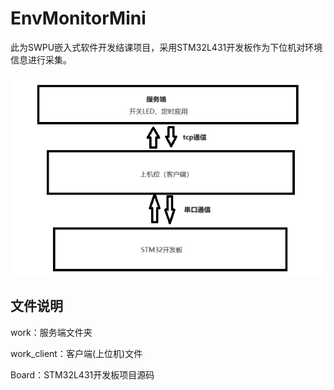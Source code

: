 # EnvMonitorMini

此为SWPU嵌入式软件开发结课项目，采用STM32L431开发板作为下位机对环境信息进行采集。

![img](README/F0OXDK7HC81}}N]O@KOJF00.png)

## 文件说明

work：服务端文件夹

work_client：客户端(上位机)文件

Board：STM32L431开发板项目源码

